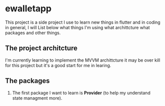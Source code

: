 # ewalletapp

This project is a side project I use to learn new things in flutter and in coding in general, I will List below what things I'm using what archittcture what packages and other things.

## The project architcture
I'm currently learning to implement the MVVM archittcture it may be over kill for this project but it's a good start for me in learing.

## The packages
1. The first package I want to learn is **Provider** (to help my understand state managment more).
